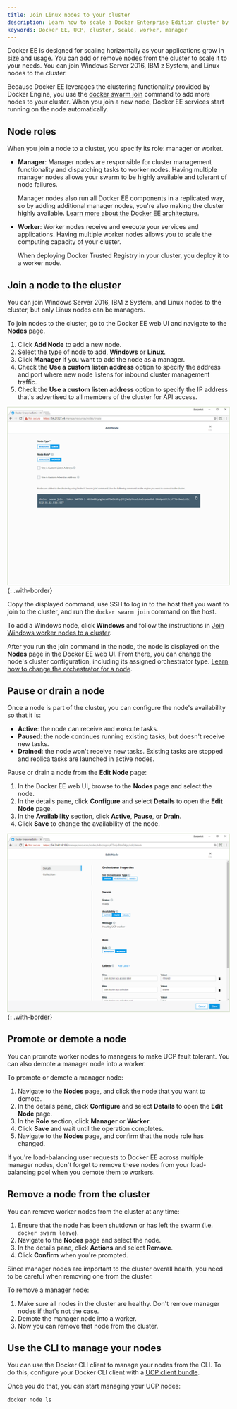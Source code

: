```yaml
---
title: Join Linux nodes to your cluster
description: Learn how to scale a Docker Enterprise Edition cluster by adding manager and worker nodes.
keywords: Docker EE, UCP, cluster, scale, worker, manager
---
```


Docker EE is designed for scaling horizontally as your applications grow in
size and usage. You can add or remove nodes from the cluster to scale it
to your needs. You can join Windows Server 2016, IBM z System, and Linux nodes
to the cluster.

Because Docker EE leverages the clustering functionality provided by Docker
Engine, you use the [docker swarm join](/engine/swarm/swarm-tutorial/add-nodes.md)
command to add more nodes to your cluster. When you join a new node, Docker EE
services start running on the node automatically.

## Node roles

When you join a node to a cluster, you specify its role: manager or worker.

- **Manager**: Manager nodes are responsible for cluster management
  functionality and dispatching tasks to worker nodes. Having multiple
  manager nodes allows your swarm to be highly available and tolerant of
  node failures.

  Manager nodes also run all Docker EE components in a replicated way, so
  by adding additional manager nodes, you're also making the cluster highly
  available.
  [Learn more about the Docker EE architecture.](/enterprise/docker-ee-architecture.md)

- **Worker**: Worker nodes receive and execute your services and applications.
  Having multiple worker nodes allows you to scale the computing capacity of
  your cluster.

  When deploying Docker Trusted Registry in your cluster, you deploy it to a
  worker node.

## Join a node to the cluster

You can join Windows Server 2016, IBM z System, and Linux nodes to the cluster,
but only Linux nodes can be managers.

To join nodes to the cluster, go to the Docker EE web UI and navigate to the
**Nodes** page.

1.  Click **Add Node** to add a new node.
2.  Select the type of node to add, **Windows** or **Linux**.
2.  Click **Manager** if you want to add the node as a manager.
3.  Check the **Use a custom listen address** option to specify the address
    and port where new node listens for inbound cluster management traffic.
4.  Check the **Use a custom listen address** option to specify the
    IP address that's advertised to all members of the cluster for API access.

![](../../../images/join-nodes-to-cluster-2.png){: .with-border}

Copy the displayed command, use SSH to log in to the host that you want to
join to the cluster, and run the `docker swarm join` command on the host.

To add a Windows node, click **Windows** and follow the instructions in
[Join Windows worker nodes to a cluster](join-windows-nodes-to-cluster.md).

After you run the join command in the node, the node is displayed on the
**Nodes** page in the Docker EE web UI. From there, you can change the node's
cluster configuration, including its assigned orchestrator type.
[Learn how to change the orchestrator for a node](../set-orchestrator-type.md).    

## Pause or drain a node

Once a node is part of the cluster, you can configure the node's availability
so that it is:

- **Active**: the node can receive and execute tasks.
- **Paused**: the node continues running existing tasks, but doesn't receive
  new tasks.
- **Drained**: the node won't receive new tasks. Existing tasks are stopped and
  replica tasks are launched in active nodes.

Pause or drain a node from the **Edit Node** page:

1.  In the Docker EE web UI, browse to the **Nodes** page and select the node.
2.  In the details pane, click **Configure** and select **Details** to open
    the **Edit Node** page.
3.  In the **Availability** section, click **Active**, **Pause**, or **Drain**.  
4.  Click **Save** to change the availability of the node.

![](../../../images/join-nodes-to-cluster-3.png){: .with-border}

## Promote or demote a node

You can promote worker nodes to managers to make UCP fault tolerant. You can
also demote a manager node into a worker.

To promote or demote a manager node:

1.  Navigate to the **Nodes** page, and click the node that you want to demote.
2.  In the details pane, click **Configure** and select **Details** to open
    the **Edit Node** page.
3.  In the **Role** section, click **Manager** or **Worker**.
4.  Click **Save** and wait until the operation completes.
5.  Navigate to the **Nodes** page, and confirm that the node role has changed.

If you're load-balancing user requests to Docker EE across multiple manager
nodes, don't forget to remove these nodes from your load-balancing pool when
you demote them to workers.

## Remove a node from the cluster

You can remove worker nodes from the cluster at any time:

1.  Ensure that the node has been shutdown or has left the swarm (i.e. `docker swarm leave`). 
2.  Navigate to the **Nodes** page and select the node.
2.  In the details pane, click **Actions** and select **Remove**.
3.  Click **Confirm** when you're prompted.

Since manager nodes are important to the cluster overall health, you need to
be careful when removing one from the cluster.

To remove a manager node:

1. Make sure all nodes in the cluster are healthy. Don't remove manager nodes
if that's not the case.
2. Demote the manager node into a worker.
3. Now you can remove that node from the cluster.

## Use the CLI to manage your nodes

You can use the Docker CLI client to manage your nodes from the CLI. To do
this, configure your Docker CLI client with a [UCP client bundle](../../../user-access/cli.md).

Once you do that, you can start managing your UCP nodes:

```bash
docker node ls
```

